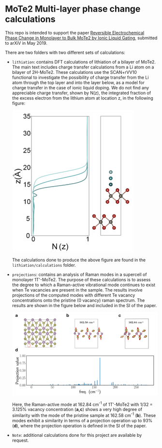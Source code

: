 # MoTe2 Multi-layer phase change calculations

This repo is intended to support the
paper
[Reversible Electrochemical Phase Change in Monolayer to Bulk MoTe2 by Ionic Liquid Gating](https://arxiv.org/abs/1905.12746),
submitted to arXiV in May 2019.

There are two folders with two different sets of calculations:

- `lithiation`: contains DFT calculations of lithiation of a bilayer
  of MoTe2.  The main text includes charge transfer calculations from
  a Li atom on a bilayer of 2H-MoTe2. These calculations use the
  SCAN+rVV10 functional to investigate the possibility of charge
  transfer from the Li atom through the top layer and into the layer
  below, as a model for charge transfer in the case of ionic liquid
  doping. We do not find any appreciable charge transfer, shown by
  N(z), the integrated fraction of the excess electron from the
  lithium atom at location z, in the following figure:

  <img src="lithiation/pics/Li-bilayer.png" width="400px"/>

  The calculations done to produce the above figure are found in the
  `lithiation/calculations` folder.

- `projections`: contains an analysis of Raman modes in a supercell of
  monolayer 1T'-MoTe2. The purpose of these calculations is to assess
  the degree to which a Raman-active vibrational mode continues to
  exist when Te vacancies are present in the sample.  The results
  involve projections of the computed modes with different Te vacancy
  concentrations onto the pristine (0 vacancy) raman spectrum. The
  results are shown in the figure below and included in the SI of the
  paper.
  
  <img src="projections/analysis/pics/sifigure.png" width="500px" />
  
  Here, the Raman-active mode at 162.84 cm<sup>-1</sup> of 1T'-MoTe2
  with 1/32 = 3.125% vacancy concentration (**a,c**) shows a very high
  degree of similarity with the mode of the pristine sample at 162.58
  cm<sup>-1</sup> (**b**). These modes exhibit a similarity in terms
  of a projection operation up to 93% (**d**), where the projection
  operation is defined in the SI of the paper.
  
  
  
- `Note`: additional calculations done for this project are available
  by request.
